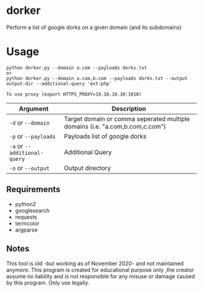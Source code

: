 # dorker
Perform a list of google dorks on a given domain (and its subdomains)


# Usage

``` 
python dorker.py --domain a.com --payloads dorks.txt
or
python dorker.py --domain a.com,b.com --payloads dorks.txt --output  output-dir --additional-query 'ext:php'

To use proxy (export HTTPS_PROXY=10.10.10.10:1010)
```


Argument | Description
-------------- | ----------------
`-d` or `--domain` | Target domain or comma seperated multiple domains (i.e. "a.com,b.com,c.com")
`-p` or `--payloads` | Payloads list of google dorks
`-a` or `--additional-query` | Additional Query
`-o` or `--output` | Output directory


## Requirements
* python2
* googlesearch
* requests
* termcolor
* argparse

## Notes
This tool is old -but working as of November 2020- and not maintained anymore. This program is created for educational purpose only ,the creator assume no liability and is not responsible for any misuse or damage caused by this program. Only use legally.
